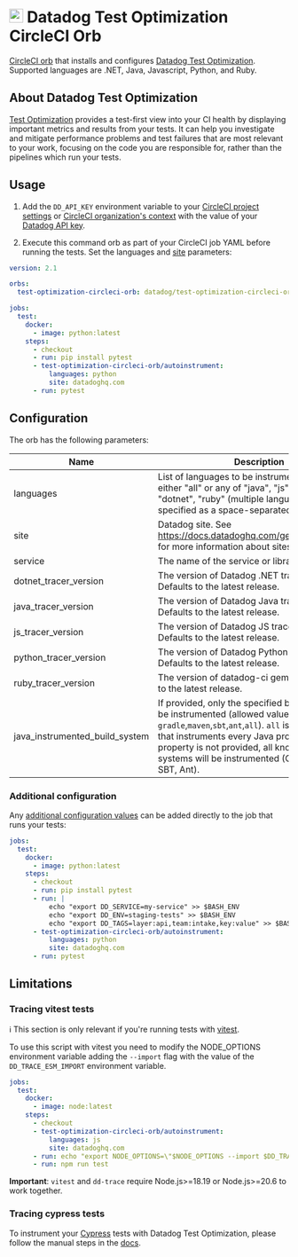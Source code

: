 # <img height="25" src="logos/test_visibility_logo.png" /> Datadog Test Optimization CircleCI Orb

[CircleCI orb](https://circleci.com/orbs/registry/orb/datadog/test-optimization-circleci-orb) that installs and configures [Datadog Test Optimization](https://docs.datadoghq.com/tests/).
Supported languages are .NET, Java, Javascript, Python, and Ruby.

## About Datadog Test Optimization

[Test Optimization](https://docs.datadoghq.com/tests/) provides a test-first view into your CI health by displaying important metrics and results from your tests.
It can help you investigate and mitigate performance problems and test failures that are most relevant to your work, focusing on the code you are responsible for, rather than the pipelines which run your tests.

## Usage

1. Add the `DD_API_KEY` environment variable to your [CircleCI project settings](https://circleci.com/docs/set-environment-variable/#set-an-environment-variable-in-a-project) or [CircleCI organization's context](https://circleci.com/docs/set-environment-variable/#set-an-environment-variable-in-a-context) with the value of your [Datadog API key](https://app.datadoghq.com/organization-settings/api-keys).

2. Execute this command orb as part of your CircleCI job YAML before running the tests. Set the languages and [site](https://docs.datadoghq.com/getting_started/site/) parameters:

```yaml
version: 2.1

orbs:
  test-optimization-circleci-orb: datadog/test-optimization-circleci-orb@1

jobs:
  test:
    docker:
      - image: python:latest
    steps:
      - checkout
      - run: pip install pytest
      - test-optimization-circleci-orb/autoinstrument:
          languages: python
          site: datadoghq.com
      - run: pytest
```

## Configuration

The orb has the following parameters:

| Name                           | Description                                                                                                                                                                                                                                                                                         | Required | Default       |
| ------------------------------ | --------------------------------------------------------------------------------------------------------------------------------------------------------------------------------------------------------------------------------------------------------------------------------------------------- | -------- | ------------- |
| languages                      | List of languages to be instrumented. Can be either "all" or any of "java", "js", "python", "dotnet", "ruby" (multiple languages can be specified as a space-separated list).                                                                                                                       | true     |               |
| site                           | Datadog site. See https://docs.datadoghq.com/getting_started/site for more information about sites.                                                                                                                                                                                                 | false    | datadoghq.com |
| service                        | The name of the service or library being tested.                                                                                                                                                                                                                                                    | false    |               |
| dotnet_tracer_version          | The version of Datadog .NET tracer to use. Defaults to the latest release.                                                                                                                                                                                                                          | false    |               |
| java_tracer_version            | The version of Datadog Java tracer to use. Defaults to the latest release.                                                                                                                                                                                                                          | false    |               |
| js_tracer_version              | The version of Datadog JS tracer to use. Defaults to the latest release.                                                                                                                                                                                                                            | false    |               |
| python_tracer_version          | The version of Datadog Python tracer to use. Defaults to the latest release.                                                                                                                                                                                                                        | false    |               |
| ruby_tracer_version            | The version of datadog-ci gem to use. Defaults to the latest release.                                                                                                                                                                                                                               | false    |               |
| java_instrumented_build_system | If provided, only the specified build systems will be instrumented (allowed values are `gradle`,`maven`,`sbt`,`ant`,`all`). `all` is a special value that instruments every Java process. If this property is not provided, all known build systems will be instrumented (Gradle, Maven, SBT, Ant). | false    |               |

### Additional configuration

Any [additional configuration values](https://docs.datadoghq.com/tracing/trace_collection/library_config/) can be added directly to the job that runs your tests:

```yaml
jobs:
  test:
    docker:
      - image: python:latest
    steps:
      - checkout
      - run: pip install pytest
      - run: |
          echo "export DD_SERVICE=my-service" >> $BASH_ENV
          echo "export DD_ENV=staging-tests" >> $BASH_ENV
          echo "export DD_TAGS=layer:api,team:intake,key:value" >> $BASH_ENV
      - test-optimization-circleci-orb/autoinstrument:
          languages: python
          site: datadoghq.com
      - run: pytest
```

## Limitations

### Tracing vitest tests

ℹ️ This section is only relevant if you're running tests with [vitest](https://github.com/vitest-dev/vitest).

To use this script with vitest you need to modify the NODE_OPTIONS environment variable adding the `--import` flag with the value of the `DD_TRACE_ESM_IMPORT` environment variable.

```yaml
jobs:
  test:
    docker:
      - image: node:latest
    steps:
      - checkout
      - test-optimization-circleci-orb/autoinstrument:
          languages: js
          site: datadoghq.com
      - run: echo "export NODE_OPTIONS=\"$NODE_OPTIONS --import $DD_TRACE_ESM_IMPORT\"" >> $BASH_ENV
      - run: npm run test
```

**Important**: `vitest` and `dd-trace` require Node.js>=18.19 or Node.js>=20.6 to work together.

### Tracing cypress tests

To instrument your [Cypress](https://www.cypress.io/) tests with Datadog Test Optimization, please follow the manual steps in the [docs](https://docs.datadoghq.com/tests/setup/javascript/?tab=cypress).
